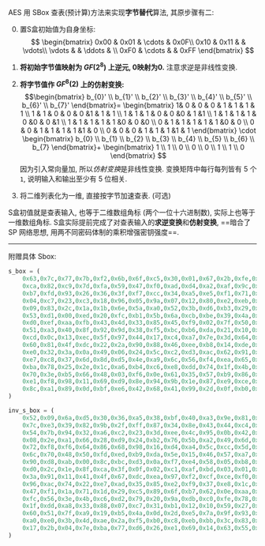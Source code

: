 AES 用 SBox 查表(预计算)方法来实现**字节替代**算法, 其原步骤有二:

0. 置S盒初始值为自身坐标:
$$
\begin{bmatrix}
0x00 & 0x01 & \cdots & 0x0F\\
0x10 &  0x11 & & \vdots\\
\vdots & & \ddots & \\
0xF0 & \cdots & & 0xFF
\end{bmatrix}
$$

1. **将初始字节值映射为 $GF(2^{8})$ 上逆元, 0映射为0.** 注意求逆是非线性变换.

2. **将字节值作 $GF^{8}(2)$ 上的仿射变换:**
$$\begin{bmatrix}
b_{0}'  \\ b_{1}'  \\ b_{2}'  \\ b_{3}' \\ b_{4}' \\ b_{5}' \\ b_{6}' \\ b_{7}'
\end{bmatrix}=
\begin{bmatrix}
1& 0 & 0 & 0 & 1 & 1 & 1 & 1 \\
1 & 1 & 0 & 0 & 0 &1 & 1 & 1 \\
1 & 1 & 1 & 0 & 0 &0 & 1  &1 \\
1 & 1 & 1 & 1 & 0 &0 & 0 &1 \\
1 & 1 & 1 & 1 & 1 &0 & 0 &0  \\
0 & 1 & 1 & 1 & 1 & 1 &0 & 0 \\
0 & 0 & 1 & 1 & 1 & 1 &1 & 0  \\
0 & 0 & 0 & 1 & 1 & 1 &1 & 1
\end{bmatrix} \cdot
\begin{bmatrix}
b_{0} \\ b_{1}  \\ b_{2}  \\ b_{3} \\ b_{4} \\ b_{5} \\ b_{6} \\ b_{7}
\end{bmatrix}+
\begin{bmatrix}
1 \\ 1  \\ 0  \\ 0 \\ 0 \\ 1 \\ 1 \\ 0
\end{bmatrix}
$$
因为引入常向量加, 所以*仿射变换*是非线性变换. 变换矩阵中每行每列皆有 5 个 `1`, 说明输入和输出至少有 5 位相关. 

4. 将二维列表化为一维, 直接按字节加速查表. (可选)

S盒初值就是查表输入, 也等于二维数组角标 (两个一位十六进制数), 实际上也等于一维数组角标. S盒实际提前完成了对查表输入的**求逆变换**和**仿射变换**, ==暗合了 SP 网络思想, 用两不同密码体制的乘积增强密钥强度==.

***

附赠具体 Sbox:
```python
s_box = (
	0x63,0x7c,0x77,0x7b,0xf2,0x6b,0x6f,0xc5,0x30,0x01,0x67,0x2b,0xfe,0xd7,0xab,0x76,
	0xca,0x82,0xc9,0x7d,0xfa,0x59,0x47,0xf0,0xad,0xd4,0xa2,0xaf,0x9c,0xa4,0x72,0xc0,
	0xb7,0xfd,0x93,0x26,0x36,0x3f,0xf7,0xcc,0x34,0xa5,0xe5,0xf1,0x71,0xd8,0x31,0x15,
	0x04,0xc7,0x23,0xc3,0x18,0x96,0x05,0x9a,0x07,0x12,0x80,0xe2,0xeb,0x27,0xb2,0x75,
	0x09,0x83,0x2c,0x1a,0x1b,0x6e,0x5a,0xa0,0x52,0x3b,0xd6,0xb3,0x29,0xe3,0x2f,0x84,
	0x53,0xd1,0x00,0xed,0x20,0xfc,0xb1,0x5b,0x6a,0xcb,0xbe,0x39,0x4a,0x4c,0x58,0xcf,
	0xd0,0xef,0xaa,0xfb,0x43,0x4d,0x33,0x85,0x45,0xf9,0x02,0x7f,0x50,0x3c,0x9f,0xa8,
	0x51,0xa3,0x40,0x8f,0x92,0x9d,0x38,0xf5,0xbc,0xb6,0xda,0x21,0x10,0xff,0xf3,0xd2,
	0xcd,0x0c,0x13,0xec,0x5f,0x97,0x44,0x17,0xc4,0xa7,0x7e,0x3d,0x64,0x5d,0x19,0x73,
	0x60,0x81,0x4f,0xdc,0x22,0x2a,0x90,0x88,0x46,0xee,0xb8,0x14,0xde,0x5e,0x0b,0xdb,
	0xe0,0x32,0x3a,0x0a,0x49,0x06,0x24,0x5c,0xc2,0xd3,0xac,0x62,0x91,0x95,0xe4,0x79,
	0xe7,0xc8,0x37,0x6d,0x8d,0xd5,0x4e,0xa9,0x6c,0x56,0xf4,0xea,0x65,0x7a,0xae,0x08,
	0xba,0x78,0x25,0x2e,0x1c,0xa6,0xb4,0xc6,0xe8,0xdd,0x74,0x1f,0x4b,0xbd,0x8b,0x8a,
	0x70,0x3e,0xb5,0x66,0x48,0x03,0xf6,0x0e,0x61,0x35,0x57,0xb9,0x86,0xc1,0x1d,0x9e,
	0xe1,0xf8,0x98,0x11,0x69,0xd9,0x8e,0x94,0x9b,0x1e,0x87,0xe9,0xce,0x55,0x28,0xdf,
	0x8c,0xa1,0x89,0x0d,0xbf,0xe6,0x42,0x68,0x41,0x99,0x2d,0x0f,0xb0,0x54,0xbb,0x16
)

inv_s_box = (
	0x52,0x09,0x6a,0xd5,0x30,0x36,0xa5,0x38,0xbf,0x40,0xa3,0x9e,0x81,0xf3,0xd7,0xfb,
	0x7c,0xe3,0x39,0x82,0x9b,0x2f,0xff,0x87,0x34,0x8e,0x43,0x44,0xc4,0xde,0xe9,0xcb,
	0x54,0x7b,0x94,0x32,0xa6,0xc2,0x23,0x3d,0xee,0x4c,0x95,0x0b,0x42,0xfa,0xc3,0x4e,
	0x08,0x2e,0xa1,0x66,0x28,0xd9,0x24,0xb2,0x76,0x5b,0xa2,0x49,0x6d,0x8b,0xd1,0x25,
	0x72,0xf8,0xf6,0x64,0x86,0x68,0x98,0x16,0xd4,0xa4,0x5c,0xcc,0x5d,0x65,0xb6,0x92,
	0x6c,0x70,0x48,0x50,0xfd,0xed,0xb9,0xda,0x5e,0x15,0x46,0x57,0xa7,0x8d,0x9d,0x84,
	0x90,0xd8,0xab,0x00,0x8c,0xbc,0xd3,0x0a,0xf7,0xe4,0x58,0x05,0xb8,0xb3,0x45,0x06,
	0xd0,0x2c,0x1e,0x8f,0xca,0x3f,0x0f,0x02,0xc1,0xaf,0xbd,0x03,0x01,0x13,0x8a,0x6b,
	0x3a,0x91,0x11,0x41,0x4f,0x67,0xdc,0xea,0x97,0xf2,0xcf,0xce,0xf0,0xb4,0xe6,0x73,
	0x96,0xac,0x74,0x22,0xe7,0xad,0x35,0x85,0xe2,0xf9,0x37,0xe8,0x1c,0x75,0xdf,0x6e,
	0x47,0xf1,0x1a,0x71,0x1d,0x29,0xc5,0x89,0x6f,0xb7,0x62,0x0e,0xaa,0x18,0xbe,0x1b,
	0xfc,0x56,0x3e,0x4b,0xc6,0xd2,0x79,0x20,0x9a,0xdb,0xc0,0xfe,0x78,0xcd,0x5a,0xf4,
	0x1f,0xdd,0xa8,0x33,0x88,0x07,0xc7,0x31,0xb1,0x12,0x10,0x59,0x27,0x80,0xec,0x5f,
	0x60,0x51,0x7f,0xa9,0x19,0xb5,0x4a,0x0d,0x2d,0xe5,0x7a,0x9f,0x93,0xc9,0x9c,0xef,
	0xa0,0xe0,0x3b,0x4d,0xae,0x2a,0xf5,0xb0,0xc8,0xeb,0xbb,0x3c,0x83,0x53,0x99,0x61,
	0x17,0x2b,0x04,0x7e,0xba,0x77,0xd6,0x26,0xe1,0x69,0x14,0x63,0x55,0x21,0x0c,0x7d
)
```
